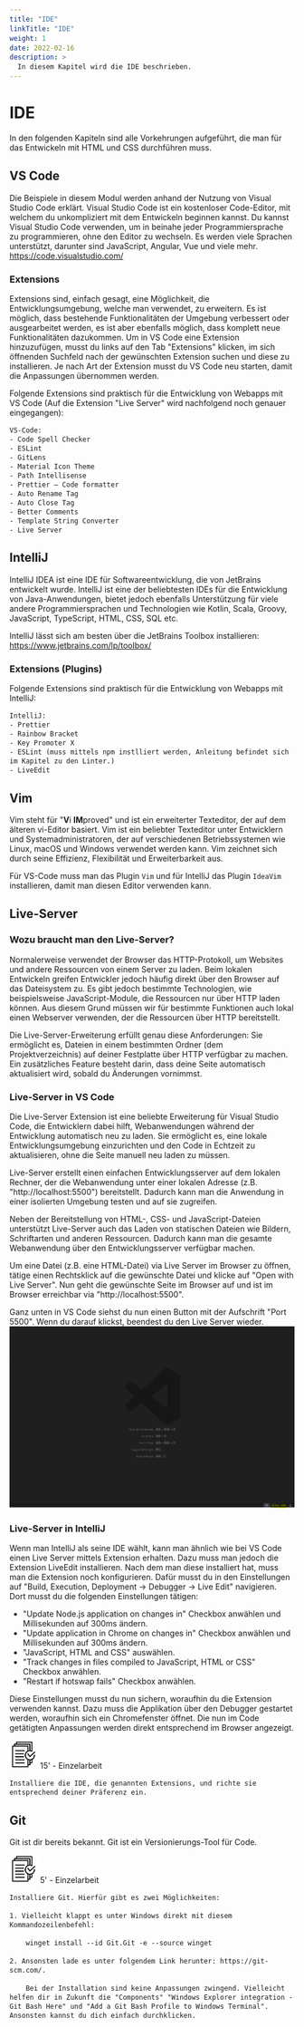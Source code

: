 ```yaml
---
title: "IDE"
linkTitle: "IDE"
weight: 1
date: 2022-02-16
description: >
  In diesem Kapitel wird die IDE beschrieben.
---
```


# IDE

In den folgenden Kapiteln sind alle Vorkehrungen aufgeführt, die man für das Entwickeln mit HTML und CSS durchführen muss.

## VS Code

Die Beispiele in diesem Modul werden anhand der Nutzung von Visual Studio Code erklärt. Visual Studio Code ist ein kostenloser Code-Editor, mit welchem du unkompliziert mit dem Entwickeln beginnen kannst. Du kannst Visual Studio Code verwenden, um in beinahe jeder Programmiersprache zu programmieren, ohne den Editor zu wechseln. Es werden viele Sprachen unterstützt, darunter sind JavaScript, Angular, Vue und viele mehr.
https://code.visualstudio.com/

### Extensions
Extensions sind, einfach gesagt, eine Möglichkeit, die Entwicklungsumgebung, welche man verwendet, zu erweitern. Es ist möglich, dass bestehende Funktionalitäten der Umgebung verbessert oder ausgearbeitet werden,
es ist aber ebenfalls möglich, dass komplett neue Funktionalitäten dazukommen. Um in VS Code eine Extension hinzuzufügen, musst du links auf den Tab "Extensions" klicken, im sich öffnenden Suchfeld nach der gewünschten
Extension suchen und diese zu installieren. Je nach Art der Extension musst du VS Code neu starten, damit die Anpassungen übernommen werden. 

Folgende Extensions sind praktisch für die Entwicklung von Webapps mit VS Code (Auf die Extension "Live Server" wird nachfolgend noch genauer eingegangen):

    VS-Code:
    - Code Spell Checker
    - ESLint
    - GitLens
    - Material Icon Theme
    - Path Intellisense
    - Prettier – Code formatter
    - Auto Rename Tag
    - Auto Close Tag
    - Better Comments
    - Template String Converter
    - Live Server

## IntelliJ

IntelliJ IDEA ist eine IDE für Softwareentwicklung, die von JetBrains entwickelt wurde. IntelliJ ist eine der beliebtesten IDEs für die Entwicklung von Java-Anwendungen, bietet jedoch ebenfalls Unterstützung für viele andere Programmiersprachen und Technologien wie Kotlin, Scala, Groovy, JavaScript, TypeScript, HTML, CSS, SQL etc.

IntelliJ lässt sich am besten über die JetBrains Toolbox installieren: https://www.jetbrains.com/lp/toolbox/

### Extensions (Plugins)

Folgende Extensions sind praktisch für die Entwicklung von Webapps mit IntelliJ:

    IntelliJ:
    - Prettier
    - Rainbow Bracket
    - Key Promoter X
    - ESLint (muss mittels npm instlliert werden, Anleitung befindet sich im Kapitel zu den Linter.)
    - LiveEdit

## Vim

Vim steht für "**V**i **IM**proved" und ist ein erweiterter Texteditor, der auf dem älteren vi-Editor basiert. Vim ist ein beliebter Texteditor unter Entwicklern und Systemadministratoren, der auf verschiedenen Betriebssystemen wie Linux, macOS und Windows verwendet werden kann. Vim zeichnet sich durch seine Effizienz, Flexibilität und Erweiterbarkeit aus.

Für VS-Code muss man das Plugin `Vim` und für IntelliJ das Plugin `IdeaVim` installieren, damit man diesen Editor verwenden kann.

## Live-Server

### Wozu braucht man den Live-Server?

Normalerweise verwendet der Browser das HTTP-Protokoll, um Websites und andere Ressourcen von einem Server zu laden. Beim lokalen Entwickeln greifen Entwickler jedoch häufig direkt über den Browser auf das Dateisystem zu. Es gibt jedoch bestimmte Technologien, wie beispielsweise JavaScript-Module, die Ressourcen nur über HTTP laden können. Aus diesem Grund müssen wir für bestimmte Funktionen auch lokal einen Webserver verwenden, der die Ressourcen über HTTP bereitstellt.

Die Live-Server-Erweiterung erfüllt genau diese Anforderungen: Sie ermöglicht es, Dateien in einem bestimmten Ordner (dem Projektverzeichnis) auf deiner Festplatte über HTTP verfügbar zu machen. Ein zusätzliches Feature besteht darin, dass deine Seite automatisch aktualisiert wird, sobald du Änderungen vornimmst.

### Live-Server in VS Code

Die Live-Server Extension ist eine beliebte Erweiterung für Visual Studio Code, die Entwicklern dabei hilft, Webanwendungen während der Entwicklung automatisch neu zu laden. Sie ermöglicht es, eine lokale Entwicklungsumgebung einzurichten und den Code in Echtzeit zu aktualisieren, ohne die Seite manuell neu laden zu müssen.

Live-Server erstellt einen einfachen Entwicklungsserver auf dem lokalen Rechner, der die Webanwendung unter einer lokalen Adresse (z.B. "http://localhost:5500") bereitstellt. Dadurch kann man die Anwendung in einer isolierten Umgebung testen und auf sie zugreifen.

Neben der Bereitstellung von HTML-, CSS- und JavaScript-Dateien unterstützt Live-Server auch das Laden von statischen Dateien wie Bildern, Schriftarten und anderen Ressourcen. Dadurch kann man die gesamte Webanwendung über den Entwicklungsserver verfügbar machen.

Um eine Datei (z.B. eine HTML-Datei) via Live Server im Browser zu öffnen, tätige einen Rechtsklick auf die gewünschte Datei und klicke auf "Open with Live Server". Nun geht die gewünschte Seite im Browser auf und ist im Browser erreichbar via "http://localhost:5500".

Ganz unten in VS Code siehst du nun einen Button mit der Aufschrift "Port 5500". Wenn du darauf klickst, beendest du den Live Server wieder.
![Live Server](./images/live_server.PNG)

### Live-Server in IntelliJ

Wenn man IntelliJ als seine IDE wählt, kann man ähnlich wie bei VS Code einen Live Server mittels Extension erhalten. Dazu muss man jedoch die Extension LiveEdit installieren. Nach dem man diese installiert hat, muss man die Extension noch konfigurieren. Dafür musst du in den Einstellungen auf "Build, Execution, Deployment -> Debugger -> Live Edit" navigieren.
Dort musst du die folgenden Einstellungen tätigen:

- "Update Node.js application on changes in" Checkbox anwählen und Millisekunden auf 300ms ändern.
- "Update application in Chrome on changes in" Checkbox anwählen und Millisekunden auf 300ms ändern.
- "JavaScript, HTML and CSS" auswählen.
- "Track changes in files compiled to JavaScript, HTML or CSS" Checkbox anwählen.
- "Restart if hotswap fails" Checkbox anwählen.

Diese Einstellungen musst du nun sichern, woraufhin du die Extension verwenden kannst. Dazu muss die Applikation über den Debugger gestartet werden, woraufhin sich ein Chromefenster öffnet. Die nun im Code getätigten Anpassungen werden direkt entsprechend im Browser angezeigt. 

![task1](/images/task.png) 15' - Einzelarbeit

    Installiere die IDE, die genannten Extensions, und richte sie entsprechend deiner Präferenz ein.

## Git

Git ist dir bereits bekannt. Git ist ein Versionierungs-Tool für Code. 

![task2](/images/task.png) 5' - Einzelarbeit

    Installiere Git. Hierfür gibt es zwei Möglichkeiten:

    1. Vielleicht klappt es unter Windows direkt mit diesem Kommandozeilenbefehl:

        winget install --id Git.Git -e --source winget

    2. Ansonsten lade es unter folgendem Link herunter: https://git-scm.com/.

        Bei der Installation sind keine Anpassungen zwingend. Vielleicht helfen dir in Zukunft die "Components" "Windows Explorer integration - Git Bash Here" und "Add a Git Bash Profile to Windows Terminal". Ansonsten kannst du dich einfach durchklicken.
